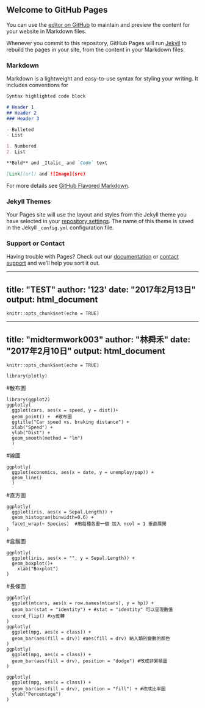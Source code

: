 ## Welcome to GitHub Pages

You can use the [editor on GitHub](https://github.com/gn00291010/r_prg_midterm03/edit/master/README.md) to maintain and preview the content for your website in Markdown files.

Whenever you commit to this repository, GitHub Pages will run [Jekyll](https://jekyllrb.com/) to rebuild the pages in your site, from the content in your Markdown files.

### Markdown

Markdown is a lightweight and easy-to-use syntax for styling your writing. It includes conventions for

```markdown
Syntax highlighted code block

# Header 1
## Header 2
### Header 3

- Bulleted
- List

1. Numbered
2. List

**Bold** and _Italic_ and `Code` text

[Link](url) and ![Image](src)
```

For more details see [GitHub Flavored Markdown](https://guides.github.com/features/mastering-markdown/).

### Jekyll Themes

Your Pages site will use the layout and styles from the Jekyll theme you have selected in your [repository settings](https://github.com/gn00291010/r_prg_midterm03/settings). The name of this theme is saved in the Jekyll `_config.yml` configuration file.

### Support or Contact

Having trouble with Pages? Check out our [documentation](https://help.github.com/categories/github-pages-basics/) or [contact support](https://github.com/contact) and we’ll help you sort it out.


---
title: "TEST"
author: '123'
date: "2017年2月13日"
output: html_document
---

```{r setup, include=FALSE}
knitr::opts_chunk$set(echo = TRUE)
```

---
title: "midtermwork003"
author: "林舜禾"
date: "2017年2月10日"
output: html_document
---

```{r setup, include=FALSE}
knitr::opts_chunk$set(echo = TRUE)
```

```{r  message=FALSE}
library(plotly)
```

#散布圖
```{r}
library(ggplot2)
ggplotly(
  ggplot(cars, aes(x = speed, y = dist))+
  geom_point() +  #散布圖
  ggtitle("Car speed vs. braking distance") +
  xlab("Speed") +
  ylab("Dist") +
  geom_smooth(method = "lm") 
  )
```

#線圖
```{r}
ggplotly(
  ggplot(economics, aes(x = date, y = unemploy/pop)) + 
  geom_line()
  )
```

#直方圖
```{r}
ggplotly(
  ggplot(iris, aes(x = Sepal.Length)) +
  geom_histogram(binwidth=0.6) + 
  facet_wrap(~ Species)  #用每種各畫一個 加入 ncol = 1 垂直展開
)
```

#盒鬚圖
```{r}
ggplotly(
  ggplot(iris, aes(x = "", y = Sepal.Length)) +
  geom_boxplot()+
    xlab("Boxplot")
)
```

#長條圖
```{r}
ggplotly(
  ggplot(mtcars, aes(x = row.names(mtcars), y = hp)) +
  geom_bar(stat = "identity") + #stat = "identity" 可以呈現數值 
  coord_flip() #xy反轉
)
ggplotly(
  ggplot(mpg, aes(x = class)) + 
  geom_bar(aes(fill = drv)) #aes(fill = drv) 納入類別變數的顏色
)
ggplotly(
  ggplot(mpg, aes(x = class)) +
  geom_bar(aes(fill = drv), position = "dodge") #改成非累積圖
)

ggplotly(
  ggplot(mpg, aes(x = class)) +
  geom_bar(aes(fill = drv), position = "fill") + #改成比率圖
  ylab("Percentage")
)
```
